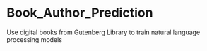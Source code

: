 # Book_Author_Prediction
Use digital books from Gutenberg Library to train natural language processing models
